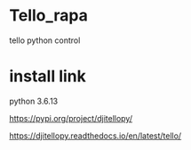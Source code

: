 # Tello_rapa
tello python control

# install link
python 3.6.13

https://pypi.org/project/djitellopy/

https://djitellopy.readthedocs.io/en/latest/tello/
